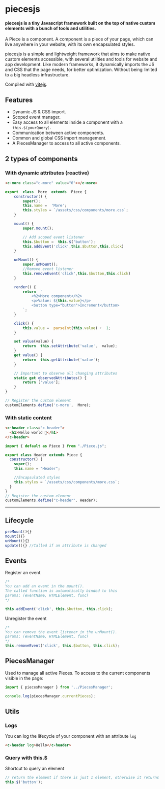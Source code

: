 # piecesjs

#### piecesjs is a tiny Javascript framework built on the top of native custom elements with a bunch of tools and utilities.

A Piece is a component. A component is a piece of your page, which can live anywhere in your website, with its own encapsulated styles.

piecesjs is a simple and lightweight framework that aims to make native custom elements accessible, with several utilities and tools for website and app development.
Like modern frameworks, it dynamically imports the JS and CSS that the page needs, for better optimization. Without being limited to a big headless infrastructure.

Compiled with [vitejs](https://vitejs.dev/).

## Features

- Dynamic JS & CSS import.
- Scoped event manager.
- Easy access to all elements inside a component with a `this.$(yourQuery)`.
- Communication between active components.
- Common and global CSS import management.
- A PiecesManager to access to all active components.

## 2 types of components

### With dynamic attributes (reactive)

```html
<c-more class="c-more" value="0"></c-more>
```

```js
export  class  More  extends  Piece {
	constructor() {
		super();
		this.name =  'More';
		this.styles = `/assets/css/components/more.css`;
	}

	mount() {
		super.mount();

		// Add scoped event listener
		this.$button =  this.$('button');
		this.addEvent('click',this.$button,this.click)
	}

	unMount() {
		super.unMount();
		//Remove event listener
		this.removeEvent('click',this.$button,this.click)
	}

	render() {
		return  `
			<h2>More component</h2>
			<p>Value: ${this.value}</p>
			<button type="button">Increment</button>
		`;
	}

	click() {
		this.value =  parseInt(this.value) +  1;
	}

	set value(value) {
		return  this.setAttribute('value',  value);
	}
	get value() {
		return  this.getAttribute('value');
	}

	// Important to observe all changing attributes
	static get observedAttributes() {
		return ['value'];
	}
}

// Register the custom element
customElements.define('c-more',  More);
```

### With static content

```html
<c-header class="c-header">
  <h1>Hello world 🫶</h1>
</c-header>
```

```js
import { default as Piece } from "./Piece.js";

export class Header extends Piece {
  constructor() {
    super();
    this.name = "Header";

    //Encapsulated styles
    this.styles = `/assets/css/components/more.css`;
  }
}
// Register the custom element
customElements.define("c-header", Header);
```

---

## Lifecycle

```js
preMount(){}
mount(){}
unMount(){}
update(){} //Called if an attribute is changed
```

## Events

Register an event

```js
/* 
You can add an event in the mount(). 
The called function is automatically binded to this
params: (eventName, HTMLElement, func)
*/

this.addEvent('click', this.$button, this.click);
```

Unregister the event

```js
/* 
You can remove the event listener in the unMount(). 
params: (eventName, HTMLElement, func)
*/
this.removeEvent('click', this.$button, this.click);
```

## PiecesManager

Used to manage all active Pieces.
To access to the current components visible in the page:

```js
import { piecesManager } from '../PiecesManager';

console.log(piecesManager.currentPieces);
```

## Utils

### Logs

You can log the lifecycle of your component with an attribute `log`

```html
<c-header log>Hello</c-header>
```

### Query with this.$

Shortcut to query an element

```js
// return the element if there is just 1 element, otherwise it returns an array of elements
this.$('button');
```